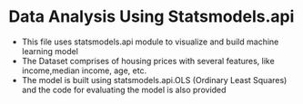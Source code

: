 # Data Analysis Using Statsmodels.api
- This file uses statsmodels.api module to visualize and build machine learning model
- The Dataset comprises of housing prices with several features, like income,median income, age, etc.
- The model is built using statsmodels.api.OLS (Ordinary Least Squares) and the code for evaluating the model is also provided
